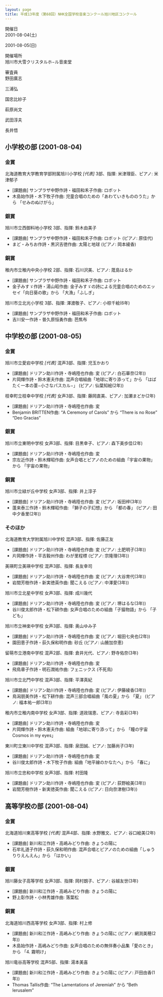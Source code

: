 ```yaml
---
layout: page
title: 平成13年度（第68回）NHK全国学校音楽コンクール旭川地区コンクール
---
```

開催日  
2001-08-04(土)

2001-08-05(日)

開催場所  
旭川市大雪クリスタルホ−ル音楽堂

審査員  
野田廣志

三浦弘

国忠比紗子

萩原尚文

武田淳夫

長井悟

小学校の部 (2001-08-04)
-----------------------

### 金賞

<span class="choir-name">北海道教育大学教育学部附属旭川小学校</span> *\[代表\]*
3部、指揮: 米津理臣、ピアノ: 米津郁子
-   \[課題曲\] サンプラザ中野作詩・福田和禾子作曲: ロボット
-   木島始作詩・木下牧子作曲: 児童合唱のための「あわていきもののうた」から 「せみのぬけがら」

### 銀賞

<span class="choir-name">旭川市立西御料地小学校</span>
3部、指揮: 鈴木由美子
-   \[課題曲\] サンプラザ中野作詩・福田和禾子作曲: ロボット (ピアノ: 原佳代)
-   まど・みちお作詩・黒沢吉徳作曲: 太陽と地球 (ピアノ: 岡本綾香)

### 銅賞

<span class="choir-name">稚内市立稚内中央小学校</span>
2部、指揮: 石川沢美、ピアノ: 筬島はるか
-   \[課題曲\] サンプラザ中野作詩・福田和禾子作曲: ロボット
-   金子みすゞ作詩・湯山昭作曲: 金子みすゞの詩による児童合唱のためのエッセイ「向日葵の歌」から 「大漁」「ふしぎ」

<span class="choir-name">旭川市立北光小学校</span>
3部、指揮: 澤渡敬子、ピアノ: 小椋千絵(6年)
-   \[課題曲\] サンプラザ中野作詩・福田和禾子作曲: ロボット
-   吉川安一作詩・普久原恒勇作曲: 芭焦布

中学校の部 (2001-08-05)
-----------------------

### 金賞

<span class="choir-name">旭川市立愛宕中学校</span> *\[代表\]*
混声3部、指揮: 児玉かおり
-   \[課題曲\] ドリアン助川作詩・寺嶋陸也作曲: 変 (ピアノ: 白石華奈(2年))
-   片岡輝作詩・鈴木憲夫作曲: 混声合唱組曲「地球に寄り添って」から 「はばたく一本の葦−小さなパスカル−」 (ピアノ: 仙葉知絵(2年))

<span class="choir-name">枝幸町立枝幸中学校</span> *\[代表\]*
女声3部、指揮: 藤岡直美、ピアノ: 加瀬まどか(2年)
-   \[課題曲\] ドリアン助川作詩・寺嶋陸也作曲: 変
-   Benjamin BRITTEN作曲: “A Ceremony of Carols” から “There is no Rose” “Deo Gracias”

### 銀賞

<span class="choir-name">旭川市立東明中学校</span>
女声3部、指揮: 目黒幸子、ピアノ: 森下美歩佳(2年)
-   \[課題曲\] ドリアン助川作詩・寺嶋陸也作曲: 変
-   宗左近作詩・鈴木輝昭作曲: 女声合唱とピアノのための組曲「宇宙の果物」から 「宇宙の果物」

### 銅賞

<span class="choir-name">旭川市立緑が丘中学校</span>
女声3部、指揮: 井上淳子
-   \[課題曲\] ドリアン助川作詩・寺嶋陸也作曲: 変 (ピアノ: 坂田梓(3年))
-   蓬来泰三作詩・鈴木輝昭作曲: 「獅子の子幻想」から 「都の春」 (ピアノ: 田中夕香里(2年))

### そのほか

<span class="choir-name">北海道教育大学附属旭川中学校</span>
混声3部、指揮: 佐藤正友
-   \[課題曲\] ドリアン助川作詩・寺嶋陸也作曲: 変 (ピアノ: 土肥明子(3年))
-   片岡輝作詩・平吉毅州作曲: わが里程標 (ピアノ: 宗隆理(3年))

<span class="choir-name">美瑛町立美瑛中学校</span>
混声3部、指揮: 長友幸司
-   \[課題曲\] ドリアン助川作詩・寺嶋陸也作曲: 変 (ピアノ: 大谷育代(3年))
-   岩間芳樹作詩・新実徳英作曲: 聞こえる (ピアノ: 中澤愛(3年))

<span class="choir-name">旭川市立北星中学校</span>
女声3部、指揮: 成川幾代
-   \[課題曲\] ドリアン助川作詩・寺嶋陸也作曲: 変 (ピアノ: 堺はるな(3年))
-   谷川俊太郎作詩・松下耕作曲: 女声合唱のための組曲「子猫物語」から 「子ども」

<span class="choir-name">旭川市立神楽中学校</span>
女声3部、指揮: 奥山ゆみ子
-   \[課題曲\] ドリアン助川作詩・寺嶋陸也作曲: 変 (ピアノ: 堀田七央也(2年))
-   園田恵子作詩・荻久保和明作曲: 砂丘 (ピアノ: 山腋加奈恵)

<span class="choir-name">留萌市立港南中学校</span>
混声2部、指揮: 倉井光代、ピアノ: 野寺佑奈(3年)
-   \[課題曲\] ドリアン助川作詩・寺嶋陸也作曲: 変
-   飛鳥章子作詩・明石潤祐作曲: フェニックス (不死鳥)

<span class="choir-name">旭川市立北門中学校</span>
混声3部、指揮: 平澤真紀
-   \[課題曲\] ドリアン助川作詩・寺嶋陸也作曲: 変 (ピアノ: 伊藤綾香(3年))
-   鳥潟朋美作詩・松下耕作曲: 混声三部合唱組曲「風の夏」から 「夏」 (ピアノ: 福本祐一郎(3年))

<span class="choir-name">稚内市立稚内南中学校</span>
女声3部、指揮: 道政瑞恵、ピアノ: 寺島彩(3年)
-   \[課題曲\] ドリアン助川作詩・寺嶋陸也作曲: 変
-   片岡輝作詩・鈴木憲夫作曲: 組曲「地球に寄り添って」から 「瞳の宇宙Cosmos in my eyes」

<span class="choir-name">東川町立東川中学校</span>
混声3部、指揮: 泉田誠、ピアノ: 加藤尚子(3年)
-   \[課題曲\] ドリアン助川作詩・寺嶋陸也作曲: 変
-   谷川俊太郎作詩・木下牧子作曲: 組曲「地平線のかなたへ」から 「春に」

<span class="choir-name">旭川市立忠和中学校</span>
女声3部、指揮: 村田隆
-   \[課題曲\] ドリアン助川作詩・寺嶋陸也作曲: 変 (ピアノ: 荻野絵美(3年))
-   岩間芳樹作詩・新実徳英作曲: 聞こえる (ピアノ: 日向奈津樹(3年))

高等学校の部 (2001-08-04)
-------------------------

### 金賞

<span class="choir-name">北海道旭川東高等学校</span> *\[代表\]*
混声4部、指揮: 水野雅文、ピアノ: 谷口絵美(2年)
-   \[課題曲\] 新川和江作詩・高嶋みどり作曲: きょうの陽に
-   石牟礼道子作詩・荻久保和明作曲: 混声合唱とピアノのための組曲「しゅうりりえんえん」から 「はかい」

### 銀賞

<span class="choir-name">旭川藤女子高等学校</span>
女声3部、指揮: 岡村朗子、ピアノ: 谷越友世(3年)
-   \[課題曲\] 新川和江作詩・高嶋みどり作曲: きょうの陽に
-   野上彰作詩・小林秀雄作曲: 落葉松

### 銅賞

<span class="choir-name">北海道旭川西高等学校</span>
女声3部、指揮: 村上修
-   \[課題曲\] 新川和江作詩・高嶋みどり作曲: きょうの陽に (ピアノ: 網渕美穂(2年))
-   木島始作詩・高嶋みどり作曲: 女声合唱のための無伴奏小品集「愛のとき」から 「4. 霧明け」

<span class="choir-name">旭川竜谷高等学校</span>
混声5部、指揮: 湯本美喜
-   \[課題曲\] 新川和江作詩・高嶋みどり作曲: きょうの陽に (ピアノ: 戸田由香(1年))
-   Thomas Tallis作曲: “The Lamentations of Jeremiah” から “Beth Ierusalem”
